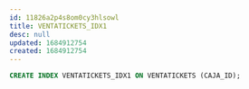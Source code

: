 ```yaml
---
id: 11826a2p4s8om0cy3hlsowl
title: VENTATICKETS_IDX1
desc: null
updated: 1684912754
created: 1684912754
---
```



```sql
CREATE INDEX VENTATICKETS_IDX1 ON VENTATICKETS (CAJA_ID);
```
